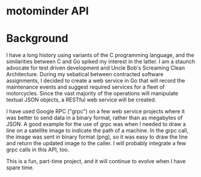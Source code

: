 # motominder API

# Background
I have a long history using variants of the C programming language, and the similarities between C and Go spiked my interest in the latter.  I am a staunch advocate for test driven development and Uncle Bob's Screaming Clean Architecture.  During my sebatical between contracted software assignments, I decided to create a web service in Go that will record the maintenance events and suggest required services for a fleet of motorcycles.  Since the vast majority of the operations will manipulate textual JSON objects, a RESTful web service will be created.  

I have used Google RPC ("grpc") on a  few web service projects where it was better to send data in a binary format, rather than as megabytes of JSON.  A good example for the use of grpc was when I needed to draw a line on a satellite image to indicate the path of a machine.  In the grpc call, the image was sent in binary format (png), so it was easy to draw the line and return the updated image to the caller.  I will probably integrate a few grpc calls in this API, too.

This is a fun, part-time project, and it will continue to evolve when I have spare time.

